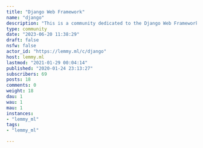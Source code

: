```yaml
---
title: "Django Web Framework" 
name: "django"
description: "This is a community dedicated to the Django Web Framework for Python.Useful links:* [Django Website](https://www.djangoproject.com/)* [Django Documentation](https://docs.djangoproject.com/)* [Django Source Code](https://github.com/django/django)Rules:* Posts must be relevant to Django* No NSFW content* No hate speech, bigotry, etc Community icon from [vscode-django](https://github.com/vscode-django/vscode-django), licensed under the [MIT license](https://opensource.org/licenses/MIT)"
type: community
date: "2023-06-20 11:38:29"
draft: false
nsfw: false
actor_id: "https://lemmy.ml/c/django"
host: lemmy.ml
lastmod: "2021-01-29 00:04:14"
published: "2020-01-24 23:13:27"
subscribers: 69
posts: 18
comments: 0
weight: 18
dau: 1
wau: 1
mau: 1
instances:
- "lemmy_ml"
tags: 
- "lemmy_ml"

---
```

